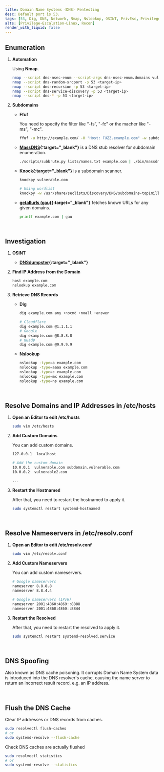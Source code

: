 ```yaml
---
title: Domain Name Systems (DNS) Pentesting
desc: Default port is 53.
tags: [53, Dig, DNS, Network, Nmap, Nslookup, OSINT, PrivEsc, Privilege, Recon, Subdomain]
alts: [Privilege-Escalation-Linux, Recon]
render_with_liquid: false
---
```


## Enumeration

1. **Automation**

    Using **Nmap**.

    ```sh
    nmap --script dns-nsec-enum --script-args dns-nsec-enum.domains vulnerable.com -p 53 <target-ip>
    nmap --script dns-random-srcport -p 53 <target-ip>
    nmap --script dns-recursion -p 53 <target-ip>
    nmap --script dns-service-discovery -p 53 <target-ip>
    nmap --script dns-* -p 53 <target-ip>
    ```

2. **Subdomains**

    - **Ffuf**

        You need to specify the filter like “-fs”, "-fc" or the macher like "-ms", "-mc".

        ```sh
        ffuf -u http://example.com/ -H "Host: FUZZ.example.com" -w subdomains -fs 1234
        ```

    - **[MassDNS](https://github.com/blechschmidt/massdns){:target="_blank"}** is a DNS stub resolver for subdomain enumeration.

        ```sh
        ./scripts/subbrute.py lists/names.txt example.com | ./bin/massdns -r lists/resolvers.txt -t A -o S > results.txt
        ```

    - **[Knock](https://github.com/guelfoweb/knock){:target="_blank"}** is a subdomain scanner.

        ```sh
        knockpy vulnerable.com

        # Using wordlist
        knockpy -w /usr/share/seclists/Discovery/DNS/subdomains-top1million-5000.txt vulnerable.com
        ```

    - **[getallurls (gau)](https://github.com/lc/gau){:target="_blank"}** fetches known URLs for any given domains.

        ```sh
        printf example.com | gau
        ```

<br />

## Investigation

1. **OSINT**

    - **[DNSdumpster](https://dnsdumpster.com/){:target="_blank"}**

2. **Find IP Address from the Domain**

    ```sh
    host example.com
    nslookup example.com
    ```

3. **Retrieve DNS Records**

    - **Dig**

        ```sh
        dig example.com any +nocmd +noall +answer

        # Cloudflare
        dig example.com @1.1.1.1
        # Google
        dig example.com @8.8.8.8
        # Quad9
        dig example.com @9.9.9.9
        ```

    - **Nslookup**

        ```sh
        nslookup -type=a example.com
        nslookup -type=aaaa example.com
        nslookup -type=c example.com
        nslookup -type=mx example.com
        nslookup -type=ns example.com
        ```

<br />

## Resolve Domains and IP Addresses in /etc/hosts

1. **Open an Editor to edit /etc/hosts**

    ```sh
    sudo vim /etc/hosts
    ```

2. **Add Custom Domains**

    You can add custom domains.

    ```sh
    127.0.0.1  localhost

    # Add the custom domain
    10.0.0.1  vulnerable.com subdomain.vulnerable.com
    10.0.0.2  vulnerable2.com

    ...
    ```

3. **Restart the Hostnamed**

    After that, you need to restart the hostnamed to apply it.

    ```sh
    sudo systemctl restart systemd-hostnamed
    ```

<br />

## Resolve Nameservers in /etc/resolv.conf

1. **Open an Editor to edit /etc/resolv.conf**

    ```sh
    sudo vim /etc/resolv.conf
    ```

2. **Add Custom Nameservers**

    You can add custom nameservers.

    ```sh
    # Google nameservers
    nameserver 8.8.8.8
    nameserver 8.8.4.4

    # Google nameservers (IPv6)
    nameserver 2001:4860:4860::8888
    nameserver 2001:4860:4860::8844
    ```

3. **Restart the Resolved**

    After that, you need to restart the resolved to apply it.

    ```sh
    sudo systemctl restart systemd-resolved.service
    ```

<br />

## DNS Spoofing

Also known as DNS cache poisoning. It corrupts Domain Name System data is introduced into the DNS resolver's cache, causing the name server to return an incorrect result record, e.g. an IP address.  

<br />

## Flush the DNS Cache

Clear IP addresses or DNS records from caches.

```sh
sudo resolvectl flush-caches
# or
sudo systemd-resolve --flush-cache
```

Check DNS caches are actually flushed

```sh
sudo resolvectl statistics
# or
sudo systemd-resolve --statistics
```
